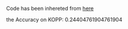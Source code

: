 Code has been inhereted from [here](https://github.com/nyuolab/MedMobile/tree/main/Evaluation)

the Accuracy on KOPP: 0.24404761904761904
